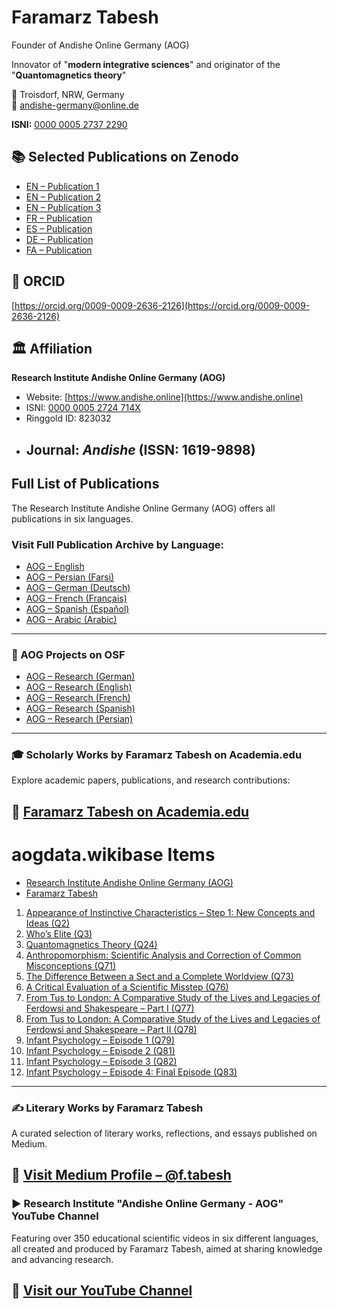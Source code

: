 # Faramarz Tabesh

Founder of Andishe Online Germany (AOG)

Innovator of "**modern integrative sciences**" 
and originator of the "**Quantomagnetics theory**"

📍 Troisdorf, NRW, Germany  
📧 andishe-germany@online.de

**ISNI:** [0000 0005 2737 2290](https://isni.org/isni/0000000527372290)

## 📚 Selected Publications on Zenodo

- [EN – Publication 1](https://doi.org/10.5281/zenodo.15235184)  
- [EN – Publication 2](https://doi.org/10.5281/zenodo.15241032)  
- [EN – Publication 3](https://doi.org/10.5281/zenodo.15475221)  
- [FR – Publication](https://doi.org/10.5281/zenodo.15309731)  
- [ES – Publication](https://doi.org/10.5281/zenodo.15281557)  
- [DE – Publication](https://doi.org/10.5281/zenodo.15269499)  
- [FA – Publication](https://doi.org/10.5281/zenodo.15302007) 

## 🔗 ORCID

[https://orcid.org/0009-0009-2636-2126](https://orcid.org/0009-0009-2636-2126)

## 🏛 Affiliation

**Research Institute Andishe Online Germany (AOG)**  
- Website: [https://www.andishe.online](https://www.andishe.online)  
- ISNI: [0000 0005 2724 714X](https://isni.org/isni/000000052724714X)  
- Ringgold ID: 823032  
- Journal: *Andishe* (ISSN: 1619-9898)
  ---
## Full List of Publications

The Research Institute Andishe Online Germany (AOG) offers all publications in six languages.

### Visit Full Publication Archive by Language:
- [AOG – English](https://www.andishe.online/english)
- [AOG – Persian (Farsi)](https://www.andishe.online/newpage137)
- [AOG – German (Deutsch)](https://www.andishe.online/biologie-der-quantendimension)
- [AOG – French (Français)](https://www.andishe.online/newpagec3aa5f9b)
- [AOG – Spanish (Español)](https://www.andishe.online/newpage576321f5)
- [AOG – Arabic (Arabic)](https://www.andishe2.online/%D8%A7%D9%84%D8%B9%D8%B1%D8%A8%D9%8A%D8%A9)

---
### 📁 AOG Projects on OSF

- [AOG – Research (German)](https://doi.org/10.17605/OSF.IO/ZW47U)
- [AOG – Research (English)](https://doi.org/10.17605/OSF.IO/EGMPC)
- [AOG – Research (French)](https://doi.org/10.17605/OSF.IO/ETXPS)
- [AOG – Research (Spanish)](https://doi.org/10.17605/OSF.IO/DKSEQ)
- [AOG – Research (Persian)](https://doi.org/10.17605/OSF.IO/W3M58)
---
### 🎓 Scholarly Works by Faramarz Tabesh on Academia.edu

Explore academic papers, publications, and research contributions:

🔗 [Faramarz Tabesh on Academia.edu](https://independent.academia.edu/FaramarzTabesh)
---
# aogdata.wikibase Items

<!-- ARTICLE LIST START -->
- [Research Institute Andishe Online Germany (AOG)](https://aogdata.wikibase.cloud/wiki/Item:Q12)
- [Faramarz Tabesh](https://aogdata.wikibase.cloud/wiki/Item:Q10)
1. [Appearance of Instinctive Characteristics – Step 1: New Concepts and Ideas (Q2)](https://aogdata.wikibase.cloud/wiki/Item:Q2)
2. [Who’s Elite (Q3)](https://aogdata.wikibase.cloud/wiki/Item:Q3)
3. [Quantomagnetics Theory (Q24)](https://aogdata.wikibase.cloud/wiki/Item:Q24)
4. [Anthropomorphism: Scientific Analysis and Correction of Common Misconceptions (Q71)](https://aogdata.wikibase.cloud/wiki/Item:Q71)
5. [The Difference Between a Sect and a Complete Worldview (Q73)](https://aogdata.wikibase.cloud/wiki/Item:Q73)
6. [A Critical Evaluation of a Scientific Misstep (Q76)](https://aogdata.wikibase.cloud/wiki/Item:Q76)
7. [From Tus to London: A Comparative Study of the Lives and Legacies of Ferdowsi and Shakespeare – Part I (Q77)](https://aogdata.wikibase.cloud/wiki/Item:Q77)
8. [From Tus to London: A Comparative Study of the Lives and Legacies of Ferdowsi and Shakespeare – Part II (Q78)](https://aogdata.wikibase.cloud/wiki/Item:Q78)
9. [Infant Psychology – Episode 1 (Q79)](https://aogdata.wikibase.cloud/wiki/Item:Q79)
10. [Infant Psychology – Episode 2 (Q81)](https://aogdata.wikibase.cloud/wiki/Item:Q81)
11. [Infant Psychology – Episode 3 (Q82)](https://aogdata.wikibase.cloud/wiki/Item:Q82)
12. [Infant Psychology – Episode 4: Final Episode (Q83)](https://aogdata.wikibase.cloud/wiki/Item:Q83)
<!-- ARTICLE LIST END -->
---
### ✍️ Literary Works by Faramarz Tabesh

A curated selection of literary works, reflections, and essays published on Medium.

🔗 [Visit Medium Profile – @f.tabesh](https://medium.com/@f.tabesh)
---
### ▶️ Research Institute "Andishe Online Germany - AOG" YouTube Channel

Featuring over 350 educational scientific videos in six different languages, all created and produced by Faramarz Tabesh, aimed at sharing knowledge and advancing research.

🔗 [Visit our YouTube Channel](https://www.youtube.com/channel/UCDJ2r3x2mO7bfMpVw6lB1EQ/videos)
---




